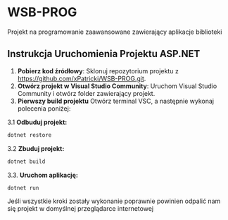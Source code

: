 # WSB-PROG
Projekt na programowanie zaawansowane zawierający aplikacje biblioteki

## Instrukcja Uruchomienia Projektu ASP.NET

1. **Pobierz kod źródłowy**: Sklonuj repozytorium projektu z https://github.com/xPatricki/WSB-PROG.git.
2. **Otwórz projekt w Visual Studio Community**: Uruchom Visual Studio Community i otwórz folder zawierający projekt.
3. **Pierwszy build projektu** Otwórz terminal VSC, a następnie wykonaj polecenia poniżej:
   
3.1 **Odbuduj projekt:**
```sh
dotnet restore
```
3.2 **Zbuduj projekt:**
```sh
dotnet build
```
3.3. **Uruchom aplikację:**
```sh
dotnet run
```

Jeśli wszystkie kroki zostały wykonanie poprawnie powinien odpalić nam się projekt w domyślnej przeglądarce internetowej
